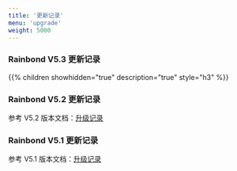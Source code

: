 ```yaml
---
title: '更新记录'
menu: 'upgrade'
weight: 5000
---
```


### Rainbond V5.3 更新记录

{{% children showhidden="true" description="true" style="h3"  %}}

### Rainbond V5.2 更新记录

参考 V5.2 版本文档：[升级记录](https://v5.2-doc.rainbond.com/docs/upgrade/)

### Rainbond V5.1 更新记录

参考 V5.1 版本文档：[升级记录](http://v5.1-doc.rainbond.com/docs/upgrade/)
